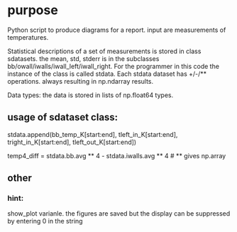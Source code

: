 # purpose

Python script to produce diagrams for a report.
input are measurements of temperatures.

Statistical descriptions of a set of measurements is stored in class sdatasets.
the mean, std, stderr is in the subclasses bb/owall/iwalls/iwall_left/iwall_right.
For the programmer in this code the instance of the class is called stdata.
Each stdata dataset has +/-/** operations. always resulting in np.ndarray results.

Data types: the data is stored in lists of np.float64 types.

## usage of sdataset class:

stdata.append(bb_temp_K[start:end],
                  tleft_in_K[start:end], tright_in_K[start:end], tleft_out_K[start:end])
                  
temp4_diff = stdata.bb.avg ** 4 - stdata.iwalls.avg ** 4 # ** gives np.array

## other
### hint:

show_plot varianle. 
the figures are saved but the display can be suppressed by entering 0 in the string
